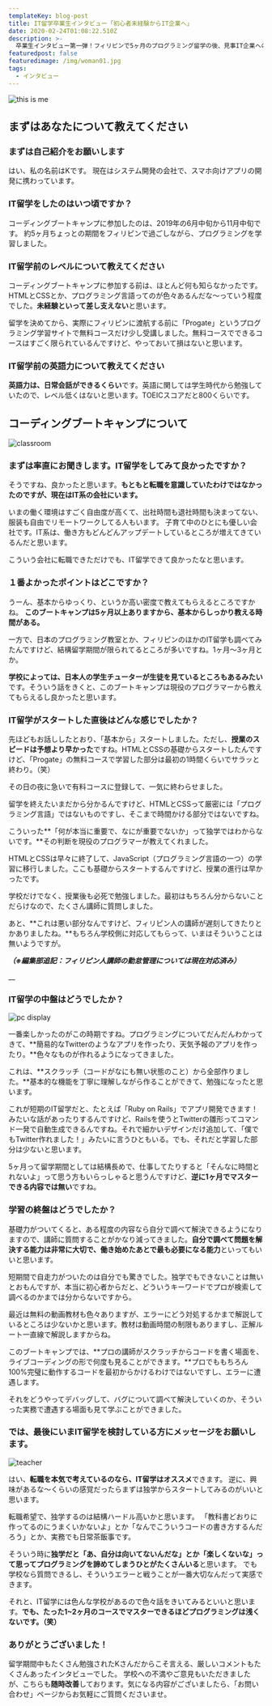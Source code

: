 ```yaml
---
templateKey: blog-post
title: IT留学卒業生インタビュー「初心者未経験からIT企業へ」
date: 2020-02-24T01:08:22.510Z
description: >-
  卒業生インタビュー第一弾！フィリピンで5ヶ月のプログラミング留学の後、見事IT企業への転職を果たしたKさんに、実際のIT留学の様子を伺ってみました。貴重な体験談ですので、ぜひご覧ください！
featuredpost: false
featuredimage: /img/woman01.jpg
tags:
  - インタビュー
---
```

![this is me](/img/woman01.jpg)

## まずはあなたについて教えてください

### まずは自己紹介をお願いします

はい、私の名前はKです。
現在はシステム開発の会社で、スマホ向けアプリの開発に携わっています。

### IT留学をしたのはいつ頃ですか？

コーディングブートキャンプに参加したのは、2019年の6月中旬から11月中旬です。
約5ヶ月ちょっとの期間をフィリピンで過ごしながら、プログラミングを学習しました。

### IT留学前のレベルについて教えてください

コーディングブートキャンプに参加する前は、ほとんど何も知らなかったです。HTMLとCSSとか、プログラミング言語ってのが色々あるんだな〜っていう程度でした。**未経験といって差し支えない**と思います。


留学を決めてから、実際にフィリピンに渡航する前に「Progate」というプログラミング学習サイトで無料コースだけ少し受講しました。無料コースでできるコースはすごく限られているんですけど、やっておいて損はないと思います。



### IT留学前の英語力について教えてください

**英語力は、日常会話ができるくらい**です。英語に関しては学生時代から勉強していたので、レベル低くはないと思います。TOEICスコアだと800くらいです。



## コーディングブートキャンプについて

![classroom](/img/img_8111.jpg)



### まずは率直にお聞きします。IT留学をしてみて良かったですか？

そうですね、良かったと思います。**もともと転職を意識していたわけではなかったのですが、現在はIT系の会社にいます。**

いまの働く環境はすごく自由度が高くて、出社時間も退社時間も決まってない、服装も自由でリモートワークしてる人もいます。
子育て中のひとにも優しい会社です。IT系は、働き方もどんどんアップデートしているところが増えてきているんだと思います。

こういう会社に転職できただけでも、IT留学できて良かったなと思います。



### １番よかったポイントはどこですか？

うーん、基本からゆっくり、というか高い密度で教えてもらえるところですかね。
**このブートキャンプは5ヶ月以上ありますから、基本からしっかり教える時間がある。**


一方で、日本のプログラミング教室とか、フィリピンのほかのIT留学も調べてみたんですけど、結構留学期間が限られてるところが多いですね。1ヶ月〜3ヶ月とか。

**学校によっては、日本人の学生チューターが生徒を見ているところもあるみたい**です。そういう話をきくと、このブートキャンプは現役のプログラマーから教えてもらえるし良かったと思います。



### IT留学がスタートした直後はどんな感じでしたか？

先ほどもお話ししたとおり、「基本から」スタートしました。ただし、**授業のスピードは予想より早かった**ですね。HTMLとCSSの基礎からスタートしたんですけど、「Progate」の無料コースで学習した部分は最初の1時間くらいでサラッと終わり。（笑）


その日の夜に急いで有料コースに登録して、一気に終わらせました。



留学を終えたいまだから分かるんですけど、HTMLとCSSって厳密には「プログラミング言語」ではないものですし、そこまで時間かける部分ではないですね。



こういった**「何が本当に重要で、なにが重要でないか」って独学ではわからないです。**その判断を現役のプログラマーが教えてくれました。

HTMLとCSSは早々に終了して、JavaScript（プログラミング言語の一つ）の学習に移行しました。ここも基礎からスタートするんですけど、授業の進行は早かったです。

学校だけでなく、授業後も必死で勉強しました。最初はもちろん分からないことだらけなので、たくさん講師に質問しました。

あと、**これは悪い部分なんですけど、フィリピン人の講師が遅刻してきたりとかありましたね。**もちろん学校側に対応してもらって、いまはそういうことは無いようですが。


**_（※編集部追記：フィリピン人講師の勤怠管理については現在対応済み）_**

__

### IT留学の中盤はどうでしたか？

![pc display](/img/img_8270.jpg)

一番楽しかったのがこの時期ですね。プログラミングについてだんだんわかってきて、**簡易的なTwitterのようなアプリを作ったり、天気予報のアプリを作ったり。**色々なものが作れるようになってきました。


これは、**スクラッチ（コードがなにも無い状態のこと）から全部作りました。**基本的な機能を丁寧に理解しながら作ることができて、勉強になったと思います。

これが短期のIT留学だと、たとえば「Ruby on Rails」でアプリ開発できます！みたいな話があったりするんですけど、Railsを使うとTwitterの雛形ってコマンド一発で自動生成できるんですね。それで細かいデザインだけ追加して、「僕でもTwitter作れました！」みたいに言うひともいる。でも、それだと学習した部分は少ないと思います。

5ヶ月って留学期間としては結構長めで、仕事してたりすると「そんなに時間とれないよ」って思う方もいらっしゃると思うんですけど、**逆に1ヶ月でマスターできる内容では無い**ですね。



### 学習の終盤はどうでしたか？

基礎力がついてくると、ある程度の内容なら自分で調べて解決できるようになりますので、講師に質問することがかなり減ってきました。**自分で調べて問題を解決する能力は非常に大切で、働き始めたあとで最も必要になる能力**といってもいいと思います。

短期間で自走力がついたのは自分でも驚きでした。独学でもできないことは無いとおもんですが、本当に初心者からだと、どういうキーワードでプロが検索して調べるのかまでは分からないですから。

最近は無料の動画教材も色々ありますが、エラーにどう対処するかまで解説しているところは少ないかと思います。教材は動画時間の制限もありますし、正解ルート一直線で解説しますからね。

このブートキャンプでは、**プロの講師がスクラッチからコードを書く場面を、ライブコーディングの形で何度も見ることができます。**プロでももちろん100%完璧に動作するコードを最初からかけるわけではないですし、エラーに遭遇します。

それをどうやってデバッグして、バグについて調べて解決していくのか、そういった実務で遭遇する場面も見て学ぶことができました。



### では、最後にいまIT留学を検討している方にメッセージをお願いします。

![teacher](/img/img_8140.jpg)

はい、**転職を本気で考えているのなら、IT留学はオススメ**できます。
逆に、興味があるな〜くらいの感覚だったらまずは独学からスタートしてみるのがいいと思います。

転職希望で、独学するのは結構ハードル高いかと思います。
「教科書どおりに作ってるのにうまくいかないよ」とか「なんでこういうコードの書き方するんだろう」とか、実務でも日常茶飯事です。

そういう時に**独学だと「あ、自分は向いてないんだな」とか「楽しくないな」って思ってプログラミングを諦めてしまうひとがたくさんいる**と思います。
でも学校なら質問できるし、そういうエラーと戦うことが一番大切なんだって実感できます。

それと、IT留学には色んな学校があるので色々話をきいてみるといいと思います。**でも、たった1~2ヶ月のコースでマスターできるほどプログラミングは浅くないです。（笑）**



### ありがとうございました！

留学期間中もたくさん勉強されたKさんだからこそ言える、厳しいコメントもたくさんあったインタビューでした。
学校への不満やご意見もいただきましたが、こちらも**随時改善**しております。気になる内容がございましたら、「お問い合わせ」ページからお気軽にご質問くださいませ。
